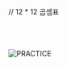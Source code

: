 // 12 * 12 곱셈표

</br></br></br>
![PRACTICE](https://user-images.githubusercontent.com/61842827/179927261-43983399-abb6-4383-aa42-0ca0a2d45de7.PNG)
